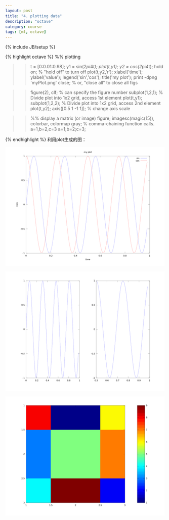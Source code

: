 ```yaml
---
layout: post
title: "4. plotting data"
description: "octave"
category: course
tags: [ml, octave]
---
```

{% include JB/setup %}

{% highlight octave %}
%% plotting
>>t = [0:0.01:0.98];
>>y1 = sin(2*pi*4*t); 
>>plot(t,y1);
>>y2 = cos(2*pi*4*t);
>>hold on;  % "hold off" to turn off
>>plot(t,y2,'r');
>>xlabel('time');
>>ylabel('value');
>>legend('sin','cos');
>>title('my plot');
>>print -dpng 'myPlot.png'
>>close;           % or,  "close all" to close all figs

>>figure(2), clf;  % can specify the figure number
>>subplot(1,2,1);  % Divide plot into 1x2 grid, access 1st element
>>plot(t,y1);
>>subplot(1,2,2);  % Divide plot into 1x2 grid, access 2nd element
>>plot(t,y2);
>>axis([0.5 1 -1 1]);  % change axis scale

>>%% display a matrix (or image) 
>>figure;
>>imagesc(magic(15)), colorbar, colormap gray;
>>% comma-chaining function calls.  
>>a=1,b=2,c=3
>>a=1;b=2;c=3;

{% endhighlight %}
利用plot生成的图：

![myplot.png](/images/octave/myplot.png)

![subplot.png](/images/octave/subplot.png)

![magic.png](/images/octave/magic.png)

